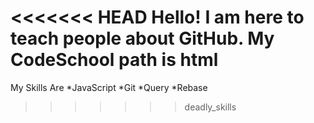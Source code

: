 <<<<<<< HEAD
Hello! I am here to teach people about GitHub.
My CodeSchool path is html
=======
My Skills Are 
*JavaScript
*Git
*Query
*Rebase
>>>>>>> deadly_skills
